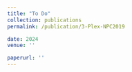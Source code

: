 ```yaml
---
title: "To Do"
collection: publications
permalink: /publication/3-Plex-NPC2019

date: 2024
venue: ''

paperurl: ''
---
```

